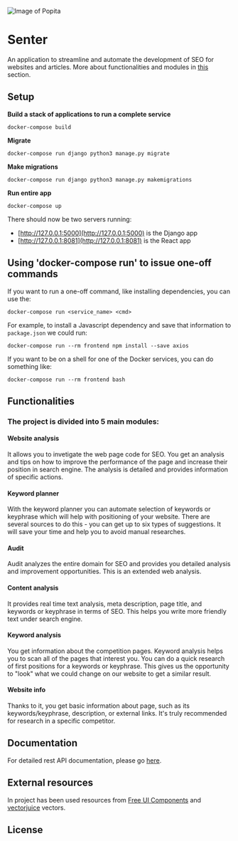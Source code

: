 ![Image of Popita](https://github.com/gpiechnik2/senter/design/presentation.jpg)

# Senter

An application to streamline and automate the development of SEO for websites and articles. More about functionalities and modules in [this](https://github.com/gpiechnik2/senter#functionalities) section.

## Setup

**Build a stack of applications to run a complete service**
```console
docker-compose build
```

**Migrate**
```console
docker-compose run django python3 manage.py migrate
```

**Make migrations**
```console
docker-compose run django python3 manage.py makemigrations
```

**Run entire app**
```console
docker-compose up
```

There should now be two servers running:
- [http://127.0.0.1:5000](http://127.0.0.1:5000) is the Django app
- [http://127.0.0.1:8081](http://127.0.0.1:8081) is the React app

## Using 'docker-compose run' to issue one-off commands

If you want to run a one-off command, like installing dependencies, you can use the:
```console
docker-compose run <service_name> <cmd>
```

For example, to install a Javascript dependency and save that information to `package.json` we could run:
```console
docker-compose run --rm frontend npm install --save axios
```

If you want to be on a shell for one of the Docker services, you can do something like:
```console
docker-compose run --rm frontend bash
```

## Functionalities
### The project is divided into 5 main modules:
#### Website analysis
It allows you to invetigate the web page code for SEO. You get an analysis and tips on how to improve the performance of the page and increase their position in search engine. The analysis is detailed and provides information of specific actions.

#### Keyword planner
With the keyword planner you can automate selection of keywords or keyphrase which will help with positioning of your website. There are several sources to do this - you can get up to six types of suggestions. It will save your time and help you to avoid manual researches. 

#### Audit
Audit analyzes the entire domain for SEO and provides you detailed analysis and improvement opportunities. This is an extended web analysis. 

#### Content analysis
It provides real time text analysis, meta description, page title, and keywords or keyphrase in terms of SEO. This helps you write more friendly text under search engine.

#### Keyword analysis
You get information about the competition pages. Keyword analysis helps you to scan all of the pages that interest you. You can do a quick research of first positions for a keywords or keyphrase. This gives us the opportunity to "look" what we could change on our website to get a similar result.

#### Website info
Thanks to it, you get basic information about page, such as its keywords/keyphrase, description, or external links. It's truly recommended for research in a specific competitor.

## Documentation
For detailed rest API documentation, please go [here](https://github.com/gpiechnik2/popita/blob/master/API.md).

## External resources
In project has been used resources from [Free UI Components](https://dribbble.com/shots/4981844-Free-Ui-Elements) and [vectorjuice](https://www.freepik.com/vectorjuice) vectors.

## License


